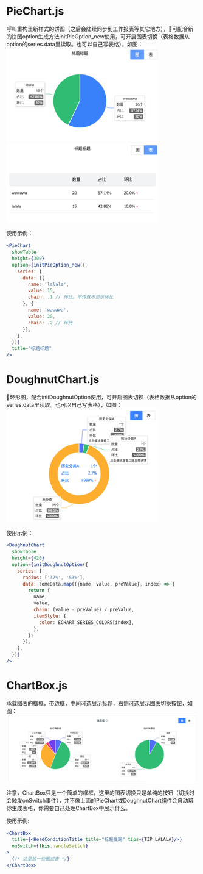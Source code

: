 # PieChart.js
呼叫重构里新样式的饼图（之后会陆续同步到工作报表等其它地方），可配合新的饼图option生成方法initPieOption_new使用，可开启图表切换（表格数据从option的series.data里读取。也可以自己写表格），如图：  
<img src="./screenshots/PieChart1.png" width="400" />
<img src="./screenshots/PieChart2.png" width="400" />

使用示例：
```jsx
<PieChart
  showTable
  height={300}
  option={initPieOption_new({
    series: {
      data: [{
        name: 'lalala',
        value: 15,
        chain: .1 // 环比。不传就不显示环比
      }, {
        name: 'wawawa',
        value: 20,
        chain: .2 // 环比
      }],
    },
  })}
  title="标题标题"
/>
```

# DoughnutChart.js
环形图，配合initDoughnutOption使用，可开启图表切换（表格数据从option的series.data里读取。也可以自己写表格），如图：  
<img src="./screenshots/DoughnutChart.png" width="400" />

使用示例：
```jsx
<DoughnutChart
  showTable
  height={420}
  option={initDoughnutOption({
    series: {
      radius: ['37%', '53%'],
      data: someData.map(({name, value, preValue}, index) => {
        return {
          name,
          value,
          chain: (value - preValue) / preValue,
          itemStyle: {
            color: ECHART_SERIES_COLORS[index],
          },
        };
      }),
    },
  })}
/>
```

# ChartBox.js
承载图表的框框，带边框，中间可选展示标题，右侧可选展示图表切换按钮，如图：  
<img src="./screenshots/ChartBox.png" width="1000" />

注意，ChartBox只是一个简单的框框，这里的图表切换只是单纯的按钮（切换时会触发onSwitch事件），并不像上面的PieChart或DoughnutChart组件会自动帮你生成表格，你需要自己处理ChartBox中展示什么。

使用示例:
```jsx
<ChartBox
  title={<HeadConditionTitle title="标题提踢" tips={TIP_LALALA}/>}
  onSwitch={this.handleSwitch}
>
  {/* 这里放一些图或表 */}
</ChartBox>
```